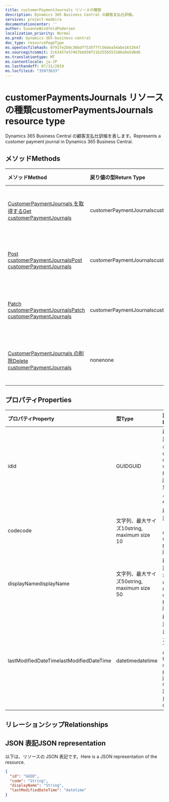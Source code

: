 ```yaml
---
title: customerPaymentJournals リソースの種類
description: Dynamics 365 Business Central の顧客支払仕訳帳。
services: project-madeira
documentationcenter: ''
author: SusanneWindfeldPedersen
localization_priority: Normal
ms.prod: dynamics-365-business-central
doc_type: resourcePageType
ms.openlocfilehash: 0791fe2b8c36bdff535f7fc56dea54abe1632647
ms.sourcegitcommit: 2c62457e57467b8d50f21b255b553106a9a5d8d6
ms.translationtype: MT
ms.contentlocale: ja-JP
ms.lasthandoff: 07/31/2019
ms.locfileid: "35973633"
---
```

# <a name="customerpaymentsjournals-resource-type"></a><span data-ttu-id="39bdc-103">customerPaymentsJournals リソースの種類</span><span class="sxs-lookup"><span data-stu-id="39bdc-103">customerPaymentsJournals resource type</span></span>
<span data-ttu-id="39bdc-104">Dynamics 365 Business Central の顧客支払仕訳帳を表します。</span><span class="sxs-lookup"><span data-stu-id="39bdc-104">Represents a customer payment journal in Dynamics 365 Business Central.</span></span>

## <a name="methods"></a><span data-ttu-id="39bdc-105">メソッド</span><span class="sxs-lookup"><span data-stu-id="39bdc-105">Methods</span></span>

| <span data-ttu-id="39bdc-106">メソッド</span><span class="sxs-lookup"><span data-stu-id="39bdc-106">Method</span></span>               | <span data-ttu-id="39bdc-107">戻り値の型</span><span class="sxs-lookup"><span data-stu-id="39bdc-107">Return Type</span></span>             |<span data-ttu-id="39bdc-108">説明</span><span class="sxs-lookup"><span data-stu-id="39bdc-108">Description</span></span>                      |
|:---------------------|:------------------------|:--------------------------------|
|[<span data-ttu-id="39bdc-109">CustomerPaymentJournals を取得する</span><span class="sxs-lookup"><span data-stu-id="39bdc-109">Get customerPaymentJournals</span></span>](../api/dynamics-customerpaymentsjournal-get.md)      |<span data-ttu-id="39bdc-110">customerPaymentJournals</span><span class="sxs-lookup"><span data-stu-id="39bdc-110">customerPaymentJournals</span></span>|<span data-ttu-id="39bdc-111">顧客支払仕訳帳を取得します。</span><span class="sxs-lookup"><span data-stu-id="39bdc-111">Gets a customer payment journal.</span></span>   |
|[<span data-ttu-id="39bdc-112">Post customerPaymentJournals</span><span class="sxs-lookup"><span data-stu-id="39bdc-112">Post customerPaymentJournals</span></span>](../api/dynamics-create-customerpaymentsjournal.md)  |<span data-ttu-id="39bdc-113">customerPaymentJournals</span><span class="sxs-lookup"><span data-stu-id="39bdc-113">customerPaymentJournals</span></span>|<span data-ttu-id="39bdc-114">顧客支払仕訳帳を作成します。</span><span class="sxs-lookup"><span data-stu-id="39bdc-114">Creates a customer payment journal.</span></span>|
|[<span data-ttu-id="39bdc-115">Patch customerPaymentJournals</span><span class="sxs-lookup"><span data-stu-id="39bdc-115">Patch customerPaymentJournals</span></span>](../api/dynamics-customerpaymentsjournal-update.md) |<span data-ttu-id="39bdc-116">customerPaymentJournals</span><span class="sxs-lookup"><span data-stu-id="39bdc-116">customerPaymentJournals</span></span>|<span data-ttu-id="39bdc-117">顧客支払仕訳帳を更新します。</span><span class="sxs-lookup"><span data-stu-id="39bdc-117">Updates a customer payment journal.</span></span>|
|[<span data-ttu-id="39bdc-118">CustomerPaymentJournals の削除</span><span class="sxs-lookup"><span data-stu-id="39bdc-118">Delete customerPaymentJournals</span></span>](../api/dynamics-customerpaymentsjournal-delete.md)|<span data-ttu-id="39bdc-119">none</span><span class="sxs-lookup"><span data-stu-id="39bdc-119">none</span></span>                     |<span data-ttu-id="39bdc-120">顧客支払仕訳帳を削除します。</span><span class="sxs-lookup"><span data-stu-id="39bdc-120">Deletes a customer payment journal.</span></span>|

## <a name="properties"></a><span data-ttu-id="39bdc-121">プロパティ</span><span class="sxs-lookup"><span data-stu-id="39bdc-121">Properties</span></span>
| <span data-ttu-id="39bdc-122">プロパティ</span><span class="sxs-lookup"><span data-stu-id="39bdc-122">Property</span></span>           | <span data-ttu-id="39bdc-123">型</span><span class="sxs-lookup"><span data-stu-id="39bdc-123">Type</span></span>                  |<span data-ttu-id="39bdc-124">説明</span><span class="sxs-lookup"><span data-stu-id="39bdc-124">Description</span></span>                                                             |
|:-------------------|:----------------------|:-----------------------------------------------------------------------|
|<span data-ttu-id="39bdc-125">id</span><span class="sxs-lookup"><span data-stu-id="39bdc-125">id</span></span>                  |<span data-ttu-id="39bdc-126">GUID</span><span class="sxs-lookup"><span data-stu-id="39bdc-126">GUID</span></span>                   |<span data-ttu-id="39bdc-127">顧客支払仕訳帳の一意の ID。</span><span class="sxs-lookup"><span data-stu-id="39bdc-127">The unique ID of the customer payment journal.</span></span> <span data-ttu-id="39bdc-128">編集できません。</span><span class="sxs-lookup"><span data-stu-id="39bdc-128">Non-editable.</span></span>           |
|<span data-ttu-id="39bdc-129">code</span><span class="sxs-lookup"><span data-stu-id="39bdc-129">code</span></span>                |<span data-ttu-id="39bdc-130">文字列、最大サイズ10</span><span class="sxs-lookup"><span data-stu-id="39bdc-130">string, maximum size 10</span></span>| <span data-ttu-id="39bdc-131">顧客支払仕訳帳のコード。</span><span class="sxs-lookup"><span data-stu-id="39bdc-131">The code of the customer payment journal.</span></span>                             |
|<span data-ttu-id="39bdc-132">displayName</span><span class="sxs-lookup"><span data-stu-id="39bdc-132">displayName</span></span>         |<span data-ttu-id="39bdc-133">文字列、最大サイズ50</span><span class="sxs-lookup"><span data-stu-id="39bdc-133">string, maximum size 50</span></span>| <span data-ttu-id="39bdc-134">顧客支払仕訳帳の表示名。</span><span class="sxs-lookup"><span data-stu-id="39bdc-134">The display name of the customer payment journal.</span></span>                     |
|<span data-ttu-id="39bdc-135">lastModifiedDateTime</span><span class="sxs-lookup"><span data-stu-id="39bdc-135">lastModifiedDateTime</span></span>|<span data-ttu-id="39bdc-136">datetime</span><span class="sxs-lookup"><span data-stu-id="39bdc-136">datetime</span></span>               |<span data-ttu-id="39bdc-137">顧客支払仕訳帳が最後に変更された日時。</span><span class="sxs-lookup"><span data-stu-id="39bdc-137">The last datetime the customer payment journal was modified.</span></span> <span data-ttu-id="39bdc-138">読み取り専用。</span><span class="sxs-lookup"><span data-stu-id="39bdc-138">Read-Only.</span></span>|

## <a name="relationships"></a><span data-ttu-id="39bdc-139">リレーションシップ</span><span class="sxs-lookup"><span data-stu-id="39bdc-139">Relationships</span></span>

## <a name="json-representation"></a><span data-ttu-id="39bdc-140">JSON 表記</span><span class="sxs-lookup"><span data-stu-id="39bdc-140">JSON representation</span></span>

<span data-ttu-id="39bdc-141">以下は、リソースの JSON 表記です。</span><span class="sxs-lookup"><span data-stu-id="39bdc-141">Here is a JSON representation of the resource.</span></span>


```json
{
  "id": "GUID",
  "code": "String",
  "displayName": "String",
  "lastModifiedDateTime": "datetime"
}
```

